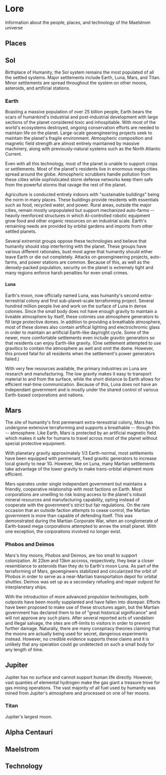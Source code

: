 # Lore
Information about the people, places, and technology of the Maelstrom universe

## Places

## Sol
Birthplace of Humanity, the Sol system remains the most populated of all the settled systems. Major settlements include Earth, Luna, Mars, and Titan. Minor settlements are spread throughout the system on other moons, asteroids, and artificial stations.

<!-- TODO Provide vital statistics about travel, law, politics, etc.  -->

### Earth
Boasting a massive population of over 25 billion people, Earth bears the scars of humankind's industrial and post-industrial development with large sections of the planet considered toxic and inhospitable. With most of the world's ecosystems destroyed, ongoing conservation efforts are needed to maintain life on the planet. Large-scale geoengineering projects seek to maintain the planet's fragile environment. Atmospheric composition and magnetic field strength are almost entirely maintained by massive machinery, along with previously-natural systems such as the North Atlantic Current.

Even with all this technology, most of the planet is unable to support crops or settlements. Most of the planet's residents live in enormous mega cities spread around the globe. Atmospheric scrubbers handle pollution from these cities while sophisticated storm defense networks keep them safe from the powerful storms that ravage the rest of the planet.

Agriculture is conducted entirely indoors with "sustainable buildings" being the norm in many places. These buildings provide residents with essentials such as food, recycled water, and power. Rural areas, outside the major cities, remain mostly unpopulated but support mechanized auto-farms -- heavily reenforced structures in which AI-controlled robotic equipment grow food and other organic resources on an industrial scale. Earth's remaining needs are provided by orbital gardens and imports from other settled planets.

Several extremist groups oppose these technologies and believe that humanity should stop interferring with the planet. These groups have various different rationales, bust most agree that humanity should either leave Earth or die out completely. Attacks on geoengineering projects, auto-farms, and power stations are common. Because of this, as well as the densely-packed population, security on the planet is extremely tight and many regions enforce harsh penalties for even small crimes.

<!-- TODO Provide vital statistics about Earth -->

#### Luna
Earth's moon, now officially named Luna, was humanity's second extra-terrestrial colony and first sub-planet-scale terraforming project. Several hundred million people live and work on the surface of Luna in dense colonies. Since the small body does not have enough gravity to maintain a liveable atmosphere by itself, these colonies use atmosphere generators to fill large protective domes. In addition to providing a breathable atmosphere, most of these domes also contain artifical lighting and electrochromic glass in order to maintain an artificial Earth-like day/night cycle. Some of the newer, more comfortable settlements even include gravitic generators so that residents can enjoy Earth-like gravity. (One settlement attempted to use gravitics to contain the atmosphere as well and omit the dome. However, this proved fatal for all residents when the settlement's power generators failed.)

With very few resources available, the primary industries on Luna are research and manufacturing. The low gravity makes it easy to transport material to and from the surface, while the short distance to Earth allows for efficient real-time communication. Because of this, Luna does not have an independant government and is mostly under the shared control of various Earth-based corporations and nations.

<!-- TODO Provide vital statistics about Luna -->

## Mars
The site of humanity's first permenant extra-teresstrial colony, Mars has undergone extensive terraforming and supports a breathable -- though thin -- atmosphere. Like Earth, Mars is protected by an artificial magnetic field which makes it safe for humans to travel across most of the planet without special protective equipment.

With planetary gravity approximately 1/3 Earth-normal, most settlements have been equipped with permenant, fixed gravitic generators to increase local gravity to near 1G. However, like on Luna, many Martian settlements take advantage of the lower gravity to make trans-orbital shipment more efficient. 

Mars operates under single independant government but maintains a friendly, cooperative relationship with most factions on Earth. Most corporations are unwilling to risk losing access to the planet's robust mineral resources and manufacturing capability, opting instead of cooperate with the government's strict but fair regulations. On the rare occasion that an outside faction attempts to cease control, the Martian government is more than capable of defending itself. This was demonstrated during the Martian Corporate War, when an conglomerate of Earth-based mega corporations attempted to annex the small planet. With one exception, the corporations involved no longer exist.

### Phobos and Deimos
Mars's tiny moons, Phobos and Deimos, are too small to support colonization. At 22km and 13km accross, respectively, they bear a closer resemblance to asteroids than they do to Earth's moon Luna. As part of the terraforming of Mars, geoengineers stabilized and circularized the orbit of Phobos in order to serve as a near-Martian transportation depot for orbital shuttles. Deimos was set up as a secondary refueling and repair outpost for interplanetary ships.

With the introduction of more advanced propulsion technologies, both outposts have been mostly supplanted and have fallen into disrepair. Efforts have been proposed to make use of these structures again, but the Martian government has declared them to be of "great historical significance" and will not approve any such plans. After several reported acts of vandalism and illegal salvage, the sites are off-limits to visitors in order to prevent further damage. Naturally, there are many conspiracy theories claiming that the moons are actually being used for secret, dangerous experiments instead. However, no credible evidence supports these claims and it is unlikely that any operation could go undetected on such a small body for any length of time.

<!-- TODO Provide vital statistics about Mars -->

## Jupiter
Jupiter has no surface and cannot support human life directly. However, vast quanties of elemental hydrogen make the gas giant a treasure trove for gas mining operations. The vast majority of all fuel used by humanity was mined from Jupiter's atmosphere and processed on one of her moons.

### Titan
Jupiter's largest moon.
<!-- TODO Describe Titan -->

<!-- TODO Describe more planets/moons in the Sol system. -->

## Alpha Centauri

<!-- TODO Describe the pre-FTL colonization of Alpha Centauri -->

## Maelstrom

<!-- TODO Describe Maelstrom and the Maelstrom Oasis -->

## Technology
